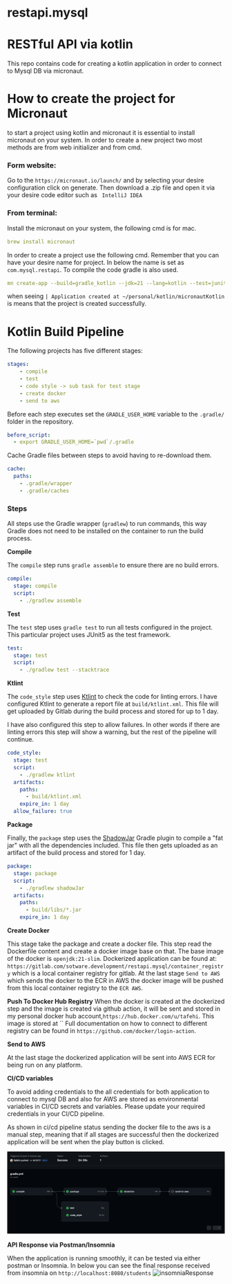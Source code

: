 # restapi.mysql

# RESTful API via kotlin
This repo contains code for creating a kotlin application in order to connect to Mysql DB via micronaut.

# How to create the project for Micronaut

to start a project using kotlin and micronaut it is essential to install micronaut on your system.
In order to create a new project two most methods are from web initializer and from cmd.

### Form website:
Go to the `https://micronaut.io/launch/` and by selecting your desire configuration click on generate. Then download a .zip file and open it via your desire code editor such as `
IntelliJ IDEA`

### From terminal:
Install the micronaut on your system, the following cmd is for mac.

``` yaml
brew install micronaut
```
In order to create a project use the following cmd. Remember that you can have your desire name for project.
In below the name is set as `com.mysql.restapi`. To compile the code gradle is also used.

``` yaml
mn create-app --build=gradle_kotlin --jdk=21 --lang=kotlin --test=junit --features=mysql,spring-web,data-jdbc,security-jwt com.mysql.restapi
```
when seeing `| Application created at ~/personal/kotlin/micronautKotlin` is means that the project is created successfully.
# Kotlin Build Pipeline
The following projects has five different stages:
```yaml
stages:
    - compile
    - test
    - code style -> sub task for test stage
    - create docker
    - send to aws
```

Before each step executes set the `GRADLE_USER_HOME` variable to the `.gradle/` folder in the repository.

```yaml
before_script:
  - export GRADLE_USER_HOME=`pwd`/.gradle
```

Cache Gradle files between steps to avoid having to re-download them.

```yaml
cache:
  paths:
    - .gradle/wrapper
    - .gradle/caches
```

### Steps

All steps use the Gradle wrapper (`gradlew`) to run commands, this way Gradle does not need to be installed on the container to run the build process.

**Compile**

The `compile` step runs `gradle assemble` to ensure there are no build errors.

```yaml
compile:
  stage: compile
  script:
    - ./gradlew assemble
```

**Test**

The `test` step uses `gradle test` to run all tests configured in the project. This particular project uses JUnit5 as the test framework.

```yaml
test:
  stage: test
  script:
    - ./gradlew test --stacktrace
```

**Ktlint**

The `code_style` step uses [Ktlint](https://github.com/pinterest/ktlint) to check the code for linting errors.
I have configured Ktlint to generate a report file at `build/ktlint.xml`. This file will get uploaded by Gitlab during the build process and stored for up to 1 day.

I have also configured this step to allow failures. In other words if there are linting errors this step will show a warning, but the rest of the pipeline will continue.

```yaml
code_style:
  stage: test
  script:
    - ./gradlew ktlint
  artifacts:
    paths:
      - build/ktlint.xml
    expire_in: 1 day
  allow_failure: true
```

**Package**

Finally, the `package` step uses the [ShadowJar](https://github.com/johnrengelman/shadow) Gradle plugin to compile a "fat jar" with all the dependencies included.
This file then gets uploaded as an artifact of the build process and stored for 1 day.

```yaml
package:
  stage: package
  script:
    - ./gradlew shadowJar
  artifacts:
    paths:
      - build/libs/*.jar
    expire_in: 1 day
```
**Create Docker**

This stage take the package and create a docker file. This step read the Dockerfile content and create a docker image
base on that. The base image of the docker is `openjdk:21-slim`.
Dockerized application can be found at: `https://gitlab.com/sotware.development/restapi.mysql/container_registry`
which is a local container registry for gitlab. At the last stage `Send to AWS` which sends the docker to the ECR in AWS the
docker image will be pushed from this local container registry to the `ECR AWS`.

**Push To Docker Hub Registry**
When the docker is created at the dockerized step and the image is created via github action,
it will be sent and stored in my personal docker hub account,`https://hub.docker.com/u/tafehi`. This image is stored at ``
Full documentation on how to connect to different registry can be found in `https://github.com/docker/login-action`.


**Send to AWS**

At the last stage the dockerized application will be sent into AWS ECR for being run on any platform.

**CI/CD variables**

To avoid adding credentials to the all credentials for both application to connect to mysql DB and also for AWS are
stored as environmental variables in CI/CD secrets and variables. Please update your required credentials in your CI/CD pipeline.

As shown in ci/cd pipeline status sending the docker file to the aws is a manual step,
meaning that if all stages are successful then the dockerized application will be sent when the play button is clicked.

![cicd_pipeline](cicd_pipeline.png)

**API Response via Postman/Insomnia**

When the application is running smoothly, it can be tested via either postman or Insomnia. In below you can see
the final response received from insomnia on `http://localhost:8080/students`
![insomniaResponse](insomniaResponse.png)

